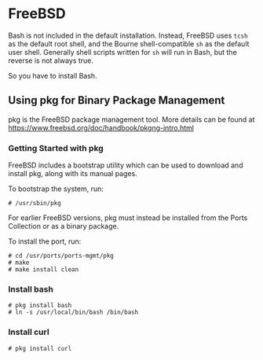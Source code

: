 # FreeBSD

Bash is not included in the default installation. Instead, FreeBSD uses `tcsh` as the default root shell, and the Bourne shell-compatible `sh` as the default user shell.
Generally shell scripts written for `sh` will run in Bash, but the reverse is not always true.

So you have to install Bash.

## Using pkg for Binary Package Management

pkg is the FreeBSD package management tool.
More details can be found at https://www.freebsd.org/doc/handbook/pkgng-intro.html

### Getting Started with pkg

FreeBSD includes a bootstrap utility which can be used to download and install pkg, along with its manual pages.

To bootstrap the system, run:

	# /usr/sbin/pkg

For earlier FreeBSD versions, pkg must instead be installed from the Ports Collection or as a binary package.

To install the port, run:

	# cd /usr/ports/ports-mgmt/pkg
	# make
	# make install clean

### Install bash

	# pkg install bash
	# ln -s /usr/local/bin/bash /bin/bash

### Install curl

	# pkg install curl
